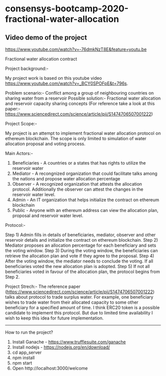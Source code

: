 # consensys-bootcamp-2020-fractional-water-allocation

Video demo of the project
-----------------------------------------------------
https://www.youtube.com/watch?v=-76dmkNzT8E&feature=youtu.be

Fractional water allocation contract

Project background:-

My project work is based on this youtube video https://www.youtube.com/watch?v=_BCY0SPOFpE&t=796s.

Problem scenario:- Conflict among a group of neighbouring countries on sharing water from a reservoir
Possible solution:- Fractional water allocation and reservoir capacity sharing concepts (For reference take a look at this paper:- https://www.sciencedirect.com/science/article/pii/S1474706507001222)

Project Scope:-

My project is an attempt to implement fractional water allocation protocol on ethereum blockchain. 
The scope is only limited to simulation of water allocation proposal and voting process.

Main Actors:-

1) Beneficiaries - A countries or a states that has rights to utilize the reservoir water
2) Mediator - A recongnized organization that could facilitate talks among the nations and propose water allocation percentage
3) Observer - A recognized organization that attests the allocation protocol. Additionally the observer can attest the changes in the reservoir water level.
4) Admin - An IT organization that helps initialize the contract on ethereum blockchain
5) Public - Anyone with an ethereum address can view the allocation plan, proposal and reservoir water level.

Protocol:-

Step 1) Admin fills in details of beneficiaries, mediator, observer and other reservoir details and initialize the contract on ethereum blockchain.
Step 2) Mediator proposes an allocation percentage for each beneficiary and sets the voting window.
Step 3) During the voting window, the beneficiaries can retrieve the allocation plan and vote if they agree to the proposal.
Step 4) After the voting window, the mediator needs to conclude the voting. If all beneficiaries voted the new allocation plan is adopted.
Step 5) If not all beneficiaries voted in favour of the allocation plan, the protocol begins from Step 2.

Project Strech:-
The reference paper (https://www.sciencedirect.com/science/article/pii/S1474706507001222) talks about protocol to trade surplus water. 
For example, one beneficiary wishes to trade water from their allocated capacity to some other beneficiary for a specified amount of time.
I think ERC20 token is a possible candidate to implement this protocol. But due to limited time availability I wish to keep this idea for future implementation.

----------------------------------------------------------------------------------------------------------------------------------------------------------------

How to run the project?

1) Install Ganache - https://www.trufflesuite.com/ganache
2) Install nodejs - https://nodejs.org/en/download/
3) cd app_server
4) npm install
5) npm start
6) Open http://localhost:3000/welcome







